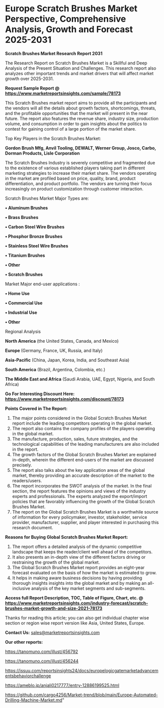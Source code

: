 # Europe Scratch Brushes Market Perspective, Comprehensive Analysis, Growth and Forecast 2025-2031

<strong>Scratch Brushes Market Research Report 2031</strong>

The Research Report on Scratch Brushes Market is a Skillful and Deep Analysis of the Present Situation and Challenges. This research report also analyzes other important trends and market drivers that will affect market growth over 2025-2031.

<strong>Request Sample Report @ <a href=https://www.marketreportsinsights.com/sample/78173>https://www.marketreportsinsights.com/sample/78173</a></strong>

This Scratch Brushes market report aims to provide all the participants and the vendors will all the details about growth factors, shortcomings, threats, and the profitable opportunities that the market will present in the near future. The report also features the revenue share, industry size, production volume, and consumption in order to gain insights about the politics to contest for gaining control of a large portion of the market share.

Top Key Players in the Scratch Brushes Market:

<strong>Gordon Brush Mfg, Anvil Tooling, DEWALT, Werner Group, Josco, Carbo, Dorman Products, Lisle Corporation</strong>

The Scratch Brushes Industry is severely competitive and fragmented due to the existence of various established players taking part in different marketing strategies to increase their market share. The vendors operating in the market are profiled based on price, quality, brand, product differentiation, and product portfolio. The vendors are turning their focus increasingly on product customization through customer interaction.

Scratch Brushes Market Major Types are:

<strong>• Aluminum Brushes

• Brass Brushes

• Carbon Steel Wire Brushes

• Phosphor Bronze Brushes

• Stainless Steel Wire Brushes

• Titanium Brushes

• Other

• Scratch Brushes</strong>

Market Major end-user applications :

<strong>• Home Use

• Commercial Use

• Industrial Use

• Other</strong>

Regional Analysis

</u><strong><b>North America</b></strong> (the United States, Canada, and Mexico)

<strong><b>Europe </b></strong>(Germany, France, UK, Russia, and Italy)

<strong><b>Asia-Pacific</b></strong> (China, Japan, Korea, India, and Southeast Asia)

<strong><b>South America</b></strong> (Brazil, Argentina, Colombia, etc.)

<strong><b>The Middle East and Africa</b></strong> (Saudi Arabia, UAE, Egypt, Nigeria, and South Africa)

<strong>Go For Interesting Discount Here: <a href=https://www.marketreportsinsights.com/discount/78173>https://www.marketreportsinsights.com/discount/78173</a></strong>

<strong>Points Covered in The Report:</strong>
<ol>
  <li>The major points considered in the Global Scratch Brushes Market report include the leading competitors operating in the global market.</li>
  <li>The report also contains the company profiles of the players operating in the global market.</li>
  <li>The manufacture, production, sales, future strategies, and the technological capabilities of the leading manufacturers are also included in the report.</li>
  <li>The growth factors of the Global Scratch Brushes Market are explained in-depth, wherein the different end-users of the market are discussed precisely.</li>
  <li>The report also talks about the key application areas of the global market, thereby providing an accurate description of the market to the readers/users.</li>
  <li>The report incorporates the SWOT analysis of the market. In the final section, the report features the opinions and views of the industry experts and professionals. The experts analyzed the export/import policies that are favorably influencing the growth of the Global Scratch Brushes Market.</li>
  <li>The report on the Global Scratch Brushes Market is a worthwhile source of information for every policymaker, investor, stakeholder, service provider, manufacturer, supplier, and player interested in purchasing this research document.</li>
</ol>
<strong>Reasons for Buying Global Scratch Brushes Market Report:</strong>

<ol>
  <li>The report offers a detailed analysis of the dynamic competitive landscape that keeps the reader/client well ahead of the competitors.</li>
  <li>It also presents an in-depth view of the different factors driving or restraining the growth of the global market.</li>
  <li>The Global Scratch Brushes Market report provides an eight-year forecast evaluated on the basis of how the market is estimated to grow.</li>
  <li>It helps in making aware business decisions by having providing thorough insights insights into the global market and by making an all-inclusive analysis of the key market segments and sub-segments.</li>
</ol>
<strong>Access full Report Description, TOC, Table of Figure, Chart, etc. @ <a href=https://www.marketreportsinsights.com/industry-forecast/scratch-brushes-market-growth-and-size-2021-78173>https://www.marketreportsinsights.com/industry-forecast/scratch-brushes-market-growth-and-size-2021-78173</a></strong>


Thanks for reading this article; you can also get individual chapter wise section or region wise report version like Asia, United States, Europe.

<strong>Contact Us:</strong>
sales@marketreportsinsights.com

<strong>Our other reports:</strong>

<a href=https://tanomuno.com/illust/456792>https://tanomuno.com/illust/456792</a>

<a href=https://tanomuno.com/illust/456244>https://tanomuno.com/illust/456244</a>

<a href=https://issuu.com/reportsinsights24/docs/europelogicgatemarketadvancementsbehaviorchallenge>https://issuu.com/reportsinsights24/docs/europelogicgatemarketadvancementsbehaviorchallenge</a>

<a href=https://ameblo.jp/anjali0217777/entry-12886199525.html>https://ameblo.jp/anjali0217777/entry-12886199525.html</a>

<a href=https://github.com/cargo4256/Market-trend/blob/main/Europe-Automated-Drilling-Machine-Market.md>https://github.com/cargo4256/Market-trend/blob/main/Europe-Automated-Drilling-Machine-Market.md</a>"

